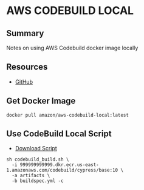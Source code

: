 # AWS CODEBUILD LOCAL

## Summary

Notes on using AWS Codebuild docker image locally

## Resources

- [GitHub](https://github.com/aws/aws-codebuild-docker-images/tree/master/local_builds)

## Get Docker Image

```console
docker pull amazon/aws-codebuild-local:latest
```

## Use CodeBuild Local Script

- [Download Script](https://github.com/aws/aws-codebuild-docker-images/blob/master/local_builds/codebuild_build.sh)

```console
sh codebuild_build.sh \
  -i 999999999999.dkr.ecr.us-east-1.amazonaws.com/codebuild/cypress/base:10 \
  -a artifacts \
  -b buildspec.yml -c
```
